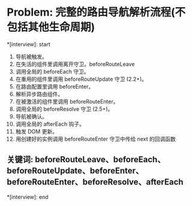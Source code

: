 # Problem: 完整的路由导航解析流程(不包括其他生命周期)

*[interview]: start
1. 导航被触发。
2. 在失活的组件里调用离开守卫。beforeRouteLeave
3. 调用全局的 beforeEach 守卫。
4. 在重用的组件里调用 beforeRouteUpdate 守卫 (2.2+)。
5. 在路由配置里调用 beforeEnter。
6. 解析异步路由组件。
7. 在被激活的组件里调用 beforeRouteEnter。
8. 调用全局的 beforeResolve 守卫 (2.5+)。
9. 导航被确认。
10. 调用全局的 afterEach 钩子。
11. 触发 DOM 更新。
12. 用创建好的实例调用 beforeRouteEnter 守卫中传给 next 的回调函数

## 关键词: beforeRouteLeave、beforeEach、beforeRouteUpdate、beforeEnter、beforeRouteEnter、beforeResolve、afterEach
*[interview]: end
